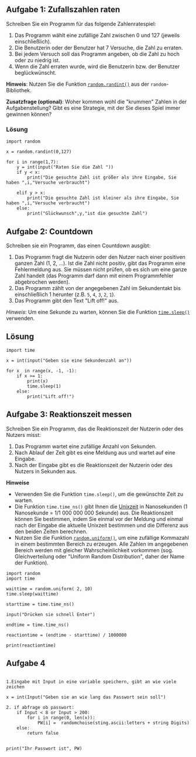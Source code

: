 
## Aufgabe 1: Zufallszahlen raten
Schreiben Sie ein Programm für das folgende Zahlenratespiel:

1. Das Programm wählt eine zufällige Zahl zwischen 0 und 127 (jeweils einschließlich).
2. Die Benutzerin oder der Benutzer hat 7 Versuche, die Zahl zu erraten.
3. Bei jedem Versuch soll das Programm angeben, ob die Zahl zu hoch oder zu niedrig ist.
4. Wenn die Zahl erraten wurde, wird die Benutzerin bzw. der Benutzer beglückwünscht.

**Hinweis**: Nutzen Sie die Funktion [`random.randint()`](https://docs.python.org/3/library/random.html#random.randint) aus der `random`-Bibliothek.

**Zusatzfrage (optional)**: Woher kommen wohl die "krummen" Zahlen in der Aufgabenstellung? Gibt es eine Strategie, mit der Sie dieses Spiel immer gewinnen können?

### Lösung

```
import random

x = random.randint(0,127)

for i in range(1,7):
    y = int(input("Raten Sie die Zahl "))
    if y < x:
        print("Die gesuchte Zahl ist größer als ihre Eingabe, Sie haben ",i,"Versuche verbraucht")

    elif y > x:
        print("Die gesuchte Zahl ist kleiner als ihre Eingabe, Sie haben ",i,"Versuche verbraucht")
    else:
        print("Glückwunsch",y,"ist die gesuchte Zahl")

```

## Aufgabe 2: Countdown


Schreiben sie ein Programm, das einen Countdown ausgibt:

1. Das Programm fragt die Nutzerin oder den Nutzer nach einer positiven ganzen Zahl (1, 2, ...). Ist die Zahl nicht positiv, gibt das Programm eine Fehlermeldung aus. Sie müssen nicht prüfen, ob es sich um eine ganze Zahl handelt (das Programm darf dann mit einem Programmfehler abgebrochen werden).
2. Das Programm zählt von der angegebenen Zahl im Sekundentakt bis einschließlich 1 herunter (z.B. `5`, `4`, `3`, `2`, `1`).
3. Das Programm gibt den Text "Lift off!" aus.

*Hinweis*: Um eine Sekunde zu warten, können Sie die Funktion [`time.sleep()`](https://docs.python.org/3/library/time.html#time.sleep) verwenden.

## Lösung

```
import time

x = int(input("Geben sie eine Sekundenzahl an"))

for x  in range(x, -1, -1):
    if x >= 1:
        print(x)
        time.sleep(1)
    else:
        print("Lift off!")
```

## Aufgabe 3: Reaktionszeit messen

Schreiben Sie ein Programm, das die Reaktionszeit der Nutzerin oder des Nutzers misst:

1. Das Programm wartet eine zufällige Anzahl von Sekunden.
2. Nach Ablauf der Zeit gibt es eine Meldung aus und wartet auf eine Eingabe.
3. Nach der Eingabe gibt es die Reaktionszeit der Nutzerin oder des Nutzers in Sekunden aus.

**Hinweise**
* Verwenden Sie die Funktion `time.sleep()`, um die gewünschte Zeit zu warten.
* Die Funktion `time.time_ns()` gibt Ihnen die [Unixzeit](https://de.wikipedia.org/wiki/Unixzeit) in Nanosekunden (1 Nanosekunde = 1/1 000 000 000 Sekunde) aus. Die Reaktionszeit können Sie bestimmen, indem Sie einmal vor der Meldung und einmal nach der Eingabe die aktuelle Unixzeit bestimmen und die Differenz aus den beiden Zeiten berechnen.
* Nutzen Sie die Funktion [`random.uniform()`](https://docs.python.org/3/library/random.html#random.uniform), um eine zufällige Kommazahl in einem bestimmten Bereich zu erzeugen. Alle Zahlen im angegebenen Bereich werden mit gleicher Wahrscheinlichkeit vorkommen (sog. Gleichverteilung oder "Uniform Random Distribution", daher der Name der Funktion).

```
import random
import time

waittime = random.uniform( 2, 10)
time.sleep(waittime)

starttime = time.time_ns()

input("Drücken sie schnell Enter")

endtime = time.time_ns()

reactiontime = (endtime - starttime) / 1000000

print(reactiontime)

```

## Aufgabe 4

```

1.Eingabe mit Input in eine variable speichern, gibt an wie viele zeichen 

x = int(Input("Geben sie an wie lang das Passwort sein soll")

2. if abfrage ob passwort: 
	if Input < 8 or Input > 200:
		for i in range(0, len(x)):
			PW[i] =  randomchoise(sting.ascii:letters + string Digits)
	else: 
		return false
	

print("Ihr Passwort ist", PW)

```
